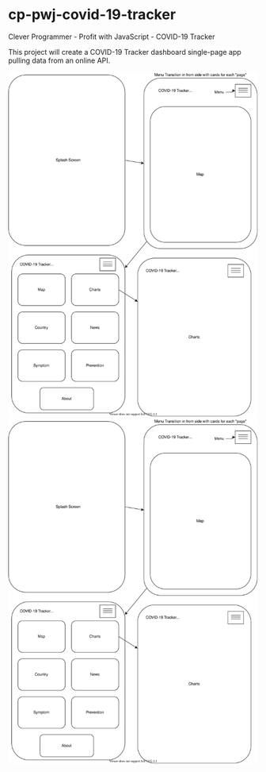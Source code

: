 # cp-pwj-covid-19-tracker

Clever Programmer - Profit with JavaScript - COVID-19 Tracker

This project will create a COVID-19 Tracker dashboard single-page app pulling data from an online API.

![Alt text](docs/wireframe.svg)
<img src="docs/wireframe.svg">
